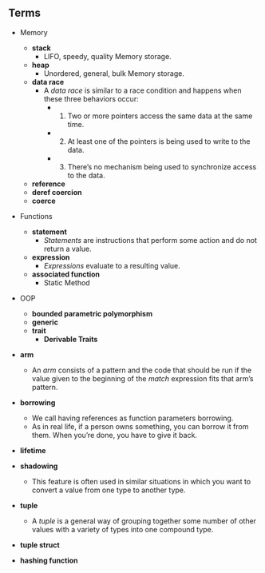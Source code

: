 ## Terms
- Memory
  - **stack**
    - LIFO, speedy, quality Memory storage.
  - **heap**
    - Unordered, general, bulk Memory storage.
  - **data race**
    - A *data race* is similar to a race condition and happens when these three behaviors occur:
      - 1. Two or more pointers access the same data at the same time.
      - 2. At least one of the pointers is being used to write to the data.
      - 3. There’s no mechanism being used to synchronize access to the data.
  - **reference**
  - **deref coercion**
  - **coerce**
- Functions
  - **statement**
    - *Statements* are instructions that perform some action and do not return a value.
  - **expression**
    - *Expressions* evaluate to a resulting value.
  - **associated function**
    - Static Method
- OOP
  - **bounded parametric polymorphism**
  - **generic**
  - **trait**
    - **Derivable Traits**


- **arm**
  - An *arm* consists of a pattern and the code that should be run if the value given to the beginning of the *match* expression fits that arm’s pattern.
- **borrowing**
  - We call having references as function parameters borrowing. 
  - As in real life, if a person owns something, you can borrow it from them. When you’re done, you have to give it back.
- **lifetime**
- **shadowing**
  - This feature is often used in similar situations in which you want to convert a value from one type to another type.
- **tuple**
  - A *tuple* is a general way of grouping together some number of other values with a variety of types into one compound type.
- **tuple struct**
- **hashing function**
